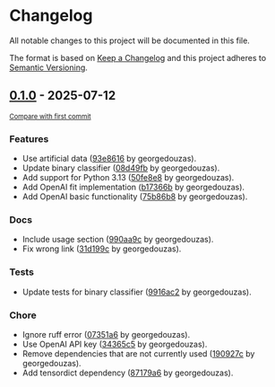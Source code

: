 # Changelog

All notable changes to this project will be documented in this file.

The format is based on [Keep a Changelog](http://keepachangelog.com/en/1.0.0/)
and this project adheres to [Semantic Versioning](http://semver.org/spec/v2.0.0.html).

<!-- insertion marker -->
## [0.1.0](https://github.com/georgedouzas/scikit-ai/releases/tag/0.1.0) - 2025-07-12

<small>[Compare with first commit](https://github.com/georgedouzas/scikit-ai/compare/fa06283561909c9b6b567daee6b23f60cd089d45...0.1.0)</small>

### Features

- Use artificial data ([93e8616](https://github.com/georgedouzas/scikit-ai/commit/93e8616cd456347c482352be39780ca2985f7f9e) by georgedouzas).
- Update binary classifier ([08d49fb](https://github.com/georgedouzas/scikit-ai/commit/08d49fbf77184bce26d68c95a053aca6f01fc736) by georgedouzas).
- Add support for Python 3.13 ([50fe8e8](https://github.com/georgedouzas/scikit-ai/commit/50fe8e8299695f3a904044e1bf0b85fd3e1d1bfa) by georgedouzas).
- Add OpenAI fit implementation ([b17366b](https://github.com/georgedouzas/scikit-ai/commit/b17366b2f5dc965b176e0d93583b67abd8e2c1c6) by georgedouzas).
- Add OpenAI basic functionality ([75b86b8](https://github.com/georgedouzas/scikit-ai/commit/75b86b8e7ef0cfcbb8c13b06680ef159cbecafe4) by georgedouzas).

### Docs

- Include usage section ([990aa9c](https://github.com/georgedouzas/scikit-ai/commit/990aa9c97bc0468ec33807a59ff42ea6c3cd8ca9) by georgedouzas).
- Fix wrong link ([31d199c](https://github.com/georgedouzas/scikit-ai/commit/31d199c4631d7408bfd6e5876241af1e7206eb27) by georgedouzas).

### Tests

- Update tests for binary classifier ([9916ac2](https://github.com/georgedouzas/scikit-ai/commit/9916ac2774d70e7e7cd479daddb2524a5666c8fd) by georgedouzas).

### Chore

- Ignore ruff error ([07351a6](https://github.com/georgedouzas/scikit-ai/commit/07351a6910883975a522086dc12522557be03d2a) by georgedouzas).
- Use OpenAI API key ([34365c5](https://github.com/georgedouzas/scikit-ai/commit/34365c53379d084ee9c6b25e2000e514085a55f9) by georgedouzas).
- Remove dependencies that are not currently used ([190927c](https://github.com/georgedouzas/scikit-ai/commit/190927ce5daf4635b8313a74d65db3444cb8a2ce) by georgedouzas).
- Add tensordict dependency ([87179a6](https://github.com/georgedouzas/scikit-ai/commit/87179a688e6e8a5bd8388a14eaee8fead76caae1) by georgedouzas).

